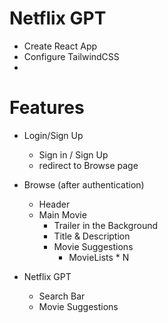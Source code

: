 # Netflix GPT 

- Create React App
- Configure TailwindCSS
- 


# Features
- Login/Sign Up
    - Sign in / Sign Up
    - redirect to Browse page
- Browse (after authentication)
    - Header
    - Main Movie
        - Trailer in the Background
        - Title & Description
        - Movie Suggestions
            - MovieLists * N

- Netflix GPT
    - Search Bar
    - Movie Suggestions
